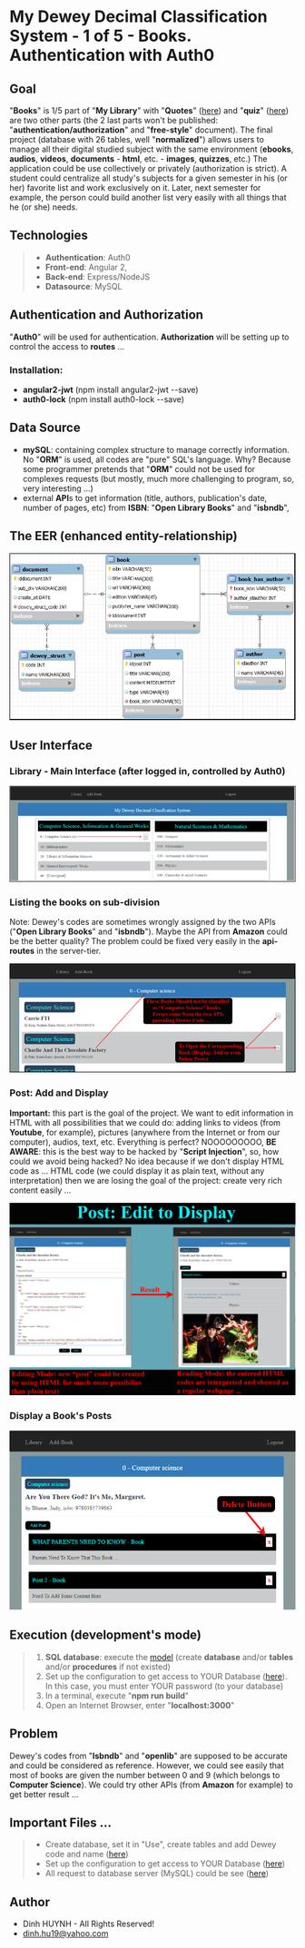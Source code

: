 # My Dewey Decimal Classification System - 1 of 5 - Books. Authentication with Auth0

## Goal
"**Books**" is 1/5 part of "**My Library**" with "**Quotes**" ([here](https://github.com/DinhLeGaulois/dewey_2of5_quotes)) and "**quiz**" ([here](https://github.com/DinhLeGaulois/dewey_3of5_quizzes)) are two other parts (the 2 last parts won't be published: "**authentication/authorization**" and "**free-style**" document). The final project (database with 26 tables, well "**normalized**") allows users to manage all their digital studied subject with the same environment (**ebooks**, **audios**, **videos**, **documents** - **html**, etc. - **images**, **quizzes**, etc.) The application could be use collectively or privately (authorization is strict). A student could centralize all study's subjects for a given semester in his (or her) favorite list and work exclusively on it. Later, next semester for example, the person could build another list very easily with all things that he (or she) needs.

## Technologies
> + **Authentication**: Auth0
> + **Front-end**: Angular 2,
> + **Back-end**: Express/NodeJS
> + **Datasource**: MySQL

## Authentication and Authorization
"**Auth0**" will be used for authentication. **Authorization** will be setting up to control the access to **routes** ...

### Installation:
- **angular2-jwt** (npm install angular2-jwt --save)
- **auth0-lock** (npm install auth0-lock --save)
	 

## Data Source
  - **mySQL**: containing complex structure to manage correctly information. No "**ORM**" is used, all codes are "pure" SQL's language. Why? Because some programmer pretends that "**ORM**" could not be used for complexes requests (but mostly, much more challenging to program, so, very interesting ...)
  - external **API**s to get information (title, authors, publication's date, number of pages, etc) from **ISBN**: "**Open Library Books**" and "**isbndb**",

## The EER (enhanced entity-relationship)

![alt text](assets/img/EER.jpg)

## User Interface
### Library - Main Interface (after logged in, controlled by Auth0)

![alt text](assets/img/mainInteface.jpg)

### Listing the books on sub-division
Note: Dewey's codes are sometimes wrongly assigned by the two APIs ("**Open Library Books**" and "**isbndb**"). Maybe the API from **Amazon** could be the better quality? The problem could be fixed very easily in the **api-routes** in the server-tier.

![alt text](assets/img/books_sub_division.jpg)

### Post: Add and Display
**Important:** this part is the goal of the project. We want to edit information in HTML with all possibilities that we could do: adding links to videos (from **Youtube**, for example), pictures (anywhere from the Internet or from our computer), audios, text, etc. Everything is perfect? NOOOOOOOOO, **BE AWARE**: this is the best way to be hacked by "**Script Injection**", so, how could we avoid being hacked? No idea because if we don't display HTML code as ... HTML code (we could display it as plain text, without any interpretation) then we are losing the goal of the project: create very rich content easily ... 

![alt text](assets/img/post_edit_and_display.jpg)

### Display a Book's Posts

![alt text](assets/img/display_all_posts.jpg)

## Execution (development's mode)

> 1. **SQL database**: execute the [model](https://github.com/DinhLeGaulois/myDeweyDecimalSystem/blob/master/server/sql_model/sql_model.sql) (create **database** and/or **tables** and/or **procedures** if not existed)
> 2. Set up the configuration to get access to YOUR Database ([here](https://github.com/DinhLeGaulois/myDeweyDecimalSystem/blob/master/server/config/connection.js)). In this case, you must enter YOUR password (to your database)
> 3. In a terminal, execute "**npm run build**"
> 4. Open an Internet Browser, enter "**localhost:3000**"

## Problem
Dewey's codes from "**Isbndb**" and "**openlib**" are supposed to be accurate and could be considered as reference. However, we could see easily that most of books are given the number between 0 and 9 (which belongs to **Computer Science**). We could try other APIs (from **Amazon** for example) to get better result ...

## Important Files ...
> * Create database, set it in "Use", create tables and add Dewey code and name ([here](https://github.com/DinhLeGaulois/myDeweyDecimalSystem/blob/master/server/sql_model/sql_model.sql))
> * Set up the configuration to get access to YOUR Database ([here](https://github.com/DinhLeGaulois/myDeweyDecimalSystem/blob/master/server/config/connection.js))
> * All request to database server (MySQL) could be see ([here](https://github.com/DinhLeGaulois/myDeweyDecimalSystem/blob/master/server/routes/api-routes.js))


## Author
* Dinh HUYNH - All Rights Reserved!
* dinh.hu19@yahoo.com
